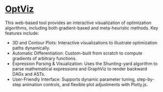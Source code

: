 # [OptViz](https://optviz.up.railway.app/)

This web-based tool provides an interactive visualization of optimization algorithms, including both gradient-based and meta-heuristic methods. Key features include:

- 3D and Contour Plots: Interactive visualizations to illustrate optimization paths dynamically.
- Automatic Differentiation: Custom-built from scratch to compute gradients of arbitrary functions.
- Expression Parsing & Visualization: Uses the Shunting-yard algorithm to parse mathematical expressions and GraphViz to render backward DAGs and ASTs.
- User-Friendly Interface: Supports dynamic parameter tuning, step-by-step animation controls, and flexible plot adjustments with Plotly.js.

